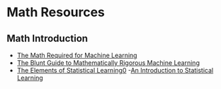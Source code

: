# Math Resources

## Math Introduction
- [The Math Required for Machine Learning](https://medium.com/technomancy/the-math-required-for-machine-learning-af0d90db3903)
- [The Blunt Guide to Mathematically Rigorous Machine Learning](https://medium.com/technomancy/the-blunt-guide-to-mathematically-rigorous-machine-learning-c53263d45c7b)
- [The Elements of Statistical Learning0](https://web.stanford.edu/~hastie/ElemStatLearn/)
-[An Introduction to Statistical Learning](http://www-bcf.usc.edu/~gareth/ISL/)


